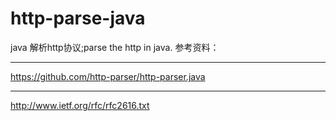 # http-parse-java
java 解析http协议;parse the http in java.
参考资料：
****
https://github.com/http-parser/http-parser.java
****
http://www.ietf.org/rfc/rfc2616.txt
